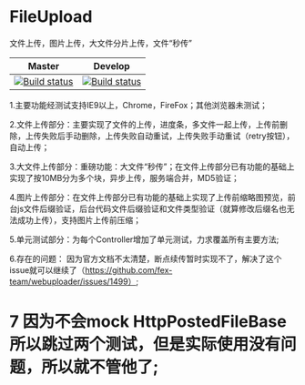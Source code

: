 # FileUpload
文件上传，图片上传，大文件分片上传，文件“秒传”

|Master|Develop|
|:--:|:--:|
|[![Build status](https://ci.appveyor.com/api/projects/status/2t60n9j7p3i8gbd5/branch/master?svg=true)](https://ci.appveyor.com/project/izhangzhihao/fileupload/branch/master)|[![Build status](https://ci.appveyor.com/api/projects/status/2t60n9j7p3i8gbd5/branch/develop?svg=true)](https://ci.appveyor.com/project/izhangzhihao/fileupload/branch/develop)|

1.主要功能经测试支持IE9以上，Chrome，FireFox；其他浏览器未测试；

2.文件上传部分：主要实现了文件的上传，进度条，多文件一起上传，上传前删除，上传失败后手动删除，上传失败自动重试，上传失败手动重试（retry按钮），自动上传；

3.大文件上传部分：重磅功能：大文件“秒传”；在文件上传部分已有功能的基础上实现了按10MB分为多个块，异步上传，服务端合并，MD5验证；

4.图片上传部分：在文件上传部分已有功能的基础上实现了上传前缩略图预览，前台js文件后缀验证，后台代码文件后缀验证和文件类型验证（就算修改后缀名也无法成功上传），支持图片上传前压缩；

5.单元测试部分：为每个Controller增加了单元测试，力求覆盖所有主要方法;

6.存在的问题：
因为官方文档不太清楚，断点续传暂时实现不了，解决了这个issue就可以继续了（https://github.com/fex-team/webuploader/issues/1499）;

# 7 因为不会mock HttpPostedFileBase所以跳过两个测试，但是实际使用没有问题，所以就不管他了;
